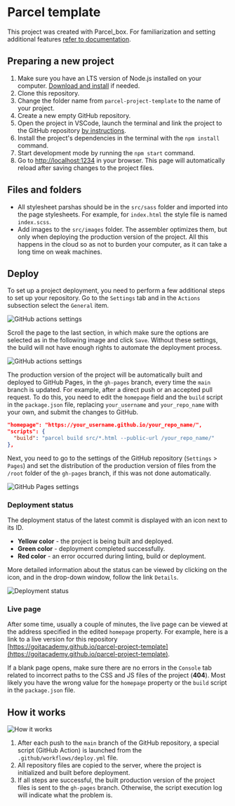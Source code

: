 # Parcel template

This project was created with Parcel_box. For familiarization and setting
additional features [refer to documentation](https://parceljs.org/).

## Preparing a new project

1. Make sure you have an LTS version of Node.js installed on your computer.
   [Download and install](https://nodejs.org/en/) if needed.
2. Clone this repository.
3. Change the folder name from `parcel-project-template` to the name of your
   project.
4. Create a new empty GitHub repository.
5. Open the project in VSCode, launch the terminal and link the project to the
   GitHub repository
   [by instructions](https://docs.github.com/en/get-started/getting-started-with-git/managing-remote-repositories#changing-a-remote-repositorys-url).
6. Install the project's dependencies in the terminal with the `npm install`
   command.
7. Start development mode by running the `npm start` command.
8. Go to [http://localhost:1234](http://localhost:1234) in your browser. This
   page will automatically reload after saving changes to the project files.

## Files and folders

- All stylesheet parshas should be in the `src/sass` folder and imported into
  the page stylesheets. For example, for `index.html` the style file is named
  `index.scss`.
- Add images to the `src/images` folder. The assembler optimizes them, but only
  when deploying the production version of the project. All this happens in the
  cloud so as not to burden your computer, as it can take a long time on weak
  machines.

## Deploy

To set up a project deployment, you need to perform a few additional steps to
set up your repository. Go to the `Settings` tab and in the `Actions` subsection
select the `General` item.

![GitHub actions settings](./assets/actions-config-step-1.png)

Scroll the page to the last section, in which make sure the options are selected
as in the following image and click `Save`. Without these settings, the build
will not have enough rights to automate the deployment process.

![GitHub actions settings](./assets/actions-config-step-2.png)

The production version of the project will be automatically built and deployed
to GitHub Pages, in the `gh-pages` branch, every time the `main` branch is
updated. For example, after a direct push or an accepted pull request. To do
this, you need to edit the `homepage` field and the `build` script in the
`package.json` file, replacing `your_username` and `your_repo_name` with your
own, and submit the changes to GitHub.

```json
"homepage": "https://your_username.github.io/your_repo_name/",
"scripts": {
  "build": "parcel build src/*.html --public-url /your_repo_name/"
},
```

Next, you need to go to the settings of the GitHub repository (`Settings` >
`Pages`) and set the distribution of the production version of files from the
`/root` folder of the `gh-pages` branch, if this was not done automatically.

![GitHub Pages settings](./assets/repo-settings.png)

### Deployment status

The deployment status of the latest commit is displayed with an icon next to its
ID.

- **Yellow color** - the project is being built and deployed.
- **Green color** - deployment completed successfully.
- **Red color** - an error occurred during linting, build or deployment.

More detailed information about the status can be viewed by clicking on the
icon, and in the drop-down window, follow the link `Details`.

![Deployment status](./assets/status.png)

### Live page

After some time, usually a couple of minutes, the live page can be viewed at the
address specified in the edited `homepage` property. For example, here is a link
to a live version for this repository
[https://goitacademy.github.io/parcel-project-template](https://goitacademy.github.io/parcel-project-template).

If a blank page opens, make sure there are no errors in the `Console` tab
related to incorrect paths to the CSS and JS files of the project (**404**).
Most likely you have the wrong value for the `homepage` property or the `build`
script in the `package.json` file.

## How it works

![How it works](./assets/how-it-works.png)

1. After each push to the `main` branch of the GitHub repository, a special
   script (GitHub Action) is launched from the `.github/workflows/deploy.yml`
   file.
2. All repository files are copied to the server, where the project is
   initialized and built before deployment.
3. If all steps are successful, the built production version of the project
   files is sent to the `gh-pages` branch. Otherwise, the script execution log
   will indicate what the problem is.
